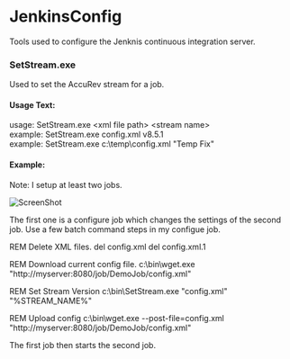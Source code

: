 JenkinsConfig
=============

Tools used to configure the Jenknis continuous integration server.


### SetStream.exe
Used to set the AccuRev stream for a job. 

#### Usage Text:
usage: SetStream.exe &lt;xml file path&gt; &lt;stream name&gt;  
example: SetStream.exe config.xml v8.5.1  
example: SetStream.exe c:\temp\config.xml "Temp Fix"  

#### Example: 

Note: I setup at least two jobs.

![ScreenShot](https://raw.github.com/Digitalroot/JenkinsConfig/Screenshots/design.png)

The first one is a configure job which changes the settings of the second job. 
Use a few batch command steps in my configue job.

REM Delete XML files.
del config.xml
del config.xml.1

REM Download current config file.
c:\bin\wget.exe "http://myserver:8080/job/DemoJob/config.xml"

REM Set Stream Version
c:\bin\SetStream.exe "config.xml" "%STREAM_NAME%"

REM Upload config
c:\bin\wget.exe --post-file=config.xml "http://myserver:8080/job/DemoJob/config.xml"

The first job then starts the second job. 
